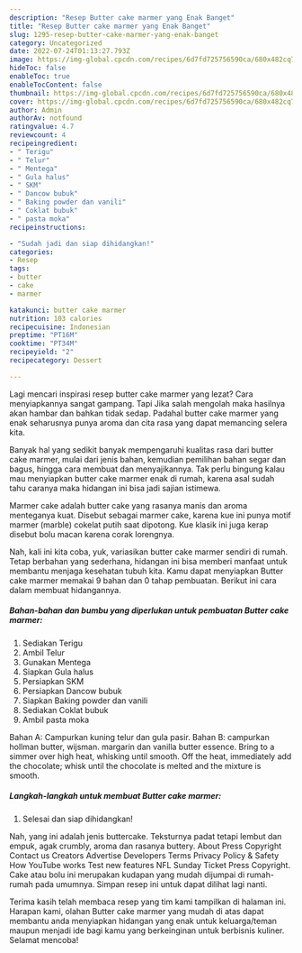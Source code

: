 ```yaml
---
description: "Resep Butter cake marmer yang Enak Banget"
title: "Resep Butter cake marmer yang Enak Banget"
slug: 1295-resep-butter-cake-marmer-yang-enak-banget
category: Uncategorized
date: 2022-07-24T01:13:27.793Z
image: https://img-global.cpcdn.com/recipes/6d7fd725756590ca/680x482cq70/butter-cake-marmer-foto-resep-utama.jpg
hideToc: false
enableToc: true
enableTocContent: false
thumbnail: https://img-global.cpcdn.com/recipes/6d7fd725756590ca/680x482cq70/butter-cake-marmer-foto-resep-utama.jpg
cover: https://img-global.cpcdn.com/recipes/6d7fd725756590ca/680x482cq70/butter-cake-marmer-foto-resep-utama.jpg
author: Admin
authorAv: notfound
ratingvalue: 4.7
reviewcount: 4
recipeingredient:
- " Terigu"
- " Telur"
- " Mentega"
- " Gula halus"
- " SKM"
- " Dancow bubuk"
- " Baking powder dan vanili"
- " Coklat bubuk"
- " pasta moka"
recipeinstructions:

- "Sudah jadi dan siap dihidangkan!"
categories:
- Resep
tags:
- butter
- cake
- marmer

katakunci: butter cake marmer 
nutrition: 103 calories
recipecuisine: Indonesian
preptime: "PT16M"
cooktime: "PT34M"
recipeyield: "2"
recipecategory: Dessert

---
```



Lagi mencari inspirasi resep butter cake marmer yang lezat? Cara menyiapkannya sangat gampang. Tapi Jika salah mengolah maka hasilnya akan hambar dan bahkan tidak sedap. Padahal butter cake marmer yang enak seharusnya punya aroma dan cita rasa yang dapat memancing selera kita.


Banyak hal yang sedikit banyak mempengaruhi kualitas rasa dari butter cake marmer, mulai dari jenis bahan, kemudian pemilihan bahan segar dan bagus, hingga cara membuat dan menyajikannya. Tak perlu bingung kalau mau menyiapkan butter cake marmer enak di rumah, karena asal sudah tahu caranya maka hidangan ini bisa jadi sajian istimewa.

Marmer cake adalah butter cake yang rasanya manis dan aroma menteganya kuat. Disebut sebagai marmer cake, karena kue ini punya motif marmer (marble) cokelat putih saat dipotong. Kue klasik ini juga kerap disebut bolu macan karena corak lorengnya.


Nah, kali ini kita coba, yuk, variasikan butter cake marmer sendiri di rumah. Tetap berbahan yang sederhana, hidangan ini bisa memberi manfaat untuk membantu menjaga kesehatan tubuh kita. Kamu dapat menyiapkan Butter cake marmer memakai 9 bahan dan 0 tahap pembuatan. Berikut ini cara dalam membuat hidangannya.

<!--inarticleads1-->

##### Bahan-bahan dan bumbu yang diperlukan untuk pembuatan Butter cake marmer:

1. Sediakan  Terigu
1. Ambil  Telur
1. Gunakan  Mentega
1. Siapkan  Gula halus
1. Persiapkan  SKM
1. Persiapkan  Dancow bubuk
1. Siapkan  Baking powder dan vanili
1. Sediakan  Coklat bubuk
1. Ambil  pasta moka


Bahan A: Campurkan kuning telur dan gula pasir. Bahan B: campurkan hollman butter, wijsman. margarin dan vanilla butter essence. Bring to a simmer over high heat, whisking until smooth. Off the heat, immediately add the chocolate; whisk until the chocolate is melted and the mixture is smooth. 

<!--inarticleads2-->

##### Langkah-langkah untuk membuat Butter cake marmer:


1. Selesai dan siap dihidangkan!

Nah, yang ini adalah jenis buttercake. Teksturnya padat tetapi lembut dan empuk, agak crumbly, aroma dan rasanya buttery. About Press Copyright Contact us Creators Advertise Developers Terms Privacy Policy &amp; Safety How YouTube works Test new features NFL Sunday Ticket Press Copyright. Cake atau bolu ini merupakan kudapan yang mudah dijumpai di rumah-rumah pada umumnya. Simpan resep ini untuk dapat dilihat lagi nanti. 

Terima kasih telah membaca resep yang tim kami tampilkan di halaman ini. Harapan kami, olahan Butter cake marmer yang mudah di atas dapat membantu anda menyiapkan hidangan yang enak untuk keluarga/teman maupun menjadi ide bagi kamu yang berkeinginan untuk berbisnis kuliner. Selamat mencoba!
